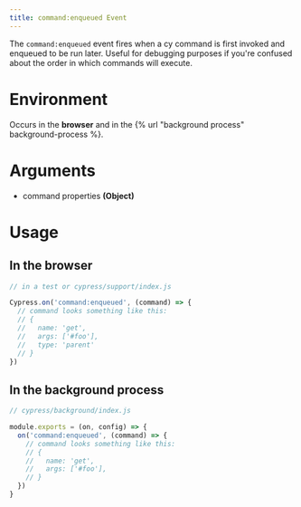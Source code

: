 ```yaml
---
title: command:enqueued Event
---
```


The `command:enqueued` event fires when a cy command is first invoked and enqueued to be run later. Useful for debugging purposes if you're confused about the order in which commands will execute.

# Environment

Occurs in the **browser** and in the {% url "background process" background-process %}.

# Arguments

* command properties **(Object)**

# Usage

## In the browser

```javascript
// in a test or cypress/support/index.js

Cypress.on('command:enqueued', (command) => {
  // command looks something like this:
  // {
  //   name: 'get',
  //   args: ['#foo'],
  //   type: 'parent'
  // }
})
```

## In the background process

```javascript
// cypress/background/index.js

module.exports = (on, config) => {
  on('command:enqueued', (command) => {
    // command looks something like this:
    // {
    //   name: 'get',
    //   args: ['#foo'],
    // }
  })
}
```
